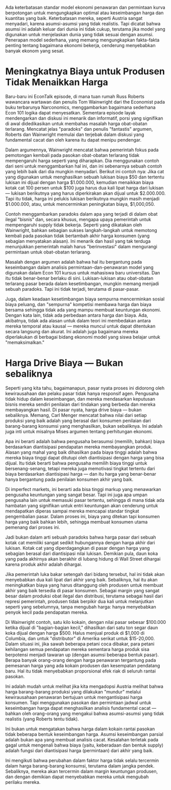 Ada keterbatasan standar model ekonomi penawaran dan permintaan kurva berpotongan untuk mengungkapkan optimal atau keseimbangan harga dan kuantitas yang baik. Keterbatasan mereka, seperti Austria sangat menyadari, karena asumsi-asumsi yang tidak realistis. Tapi dicatat bahwa asumsi ini adalah keluar dari dunia ini tidak cukup, terutama jika model yang digunakan untuk menjelaskan dunia yang tidak sesuai dengan asumsi. Penerapan model sederhana, yang memang mengungkapkan fakta-fakta penting tentang bagaimana ekonomi bekerja, cenderung menyebabkan banyak ekonom yang sesat.

# Meningkatnya Biaya untuk Produsen Tidak Menaikkan Harga

Baru-baru ini EconTalk episode, di mana tuan rumah Russ Roberts wawancara wartawan dan penulis Tom Wainwright dari the Economist pada buku terbarunya Narconomics, menggambarkan bagaimana sederhana Econ 101 logika dapat menyesatkan. Sementara episode layak mendengarkan dan diskusi ini menarik dan informatif, porsi yang signifikan di awal didedikasikan untuk membahas masalah harga obat-obatan terlarang. Mencatat jelas "paradoks" dan penulis "fantastis" argumen, Roberts dan Wainwright memulai dan terjebak dalam diskusi yang fundamental cacat dan oleh karena itu dapat menipu pendengar.

Dalam argumennya, Wainwright mencatat bahwa pemerintah fokus pada pemotongan kembali pada pasokan obat-obatan terlarang tidak mempengaruhi harga seperti yang diharapkan. Dia menggunakan contoh dari seni untuk menggambarkan hal ini, dan ini sebenarnya sebuah contoh yang lebih baik dari dia mungkin menyadari. Berikut ini contoh nya: Jika cat yang digunakan untuk menghasilkan sebuah lukisan biaya $50 dan tertentu lukisan ini dijual dengan harga $1.000.000, kemudian menaikkan biaya kotak cat 100 persen untuk $100 juga harus dua kali lipat harga dari lukisan — lukisan berikutnya yang harus diperkirakan akan dijual untuk $2.000.000. Tapi itu tidak, harga ini pelukis lukisan berikutnya mungkin masih menjadi $1.000.000, atau, untuk mencerminkan peningkatan biaya, $1,000,050.

Contoh menggambarkan paradoks dalam apa yang terjadi di dalam obat ilegal "bisnis" dan, secara khusus, mengapa upaya pemerintah untuk mempengaruhi supply tidak bekerja. Seperti yang dikatakan oleh Wainwright, bahkan sebagian sukses langkah-langkah untuk memotong kembali pada pasokan tidak bertambah akhir harga konsumen (yang sebagian menyatakan alasan). Ini menarik dan hasil yang tak terduga menunjukkan pemerintah malah harus "berinvestasi" dalam mengurangi permintaan untuk obat-obatan terlarang.

Masalah dengan argumen adalah bahwa hal itu bergantung pada keseimbangan dalam analisis permintaan-dan-penawaran model yang digunakan dalam Econ 101 kursus untuk mahasiswa baru universitas. Dan itu tidak benar-benar berlaku di sini. Lukisan-lukisan atau obat-obatan terlarang pasar berada dalam kesetimbangan, mungkin memang menjadi sebuah paradoks. Tapi ini tidak terjadi, terutama di pasar-pasar.

Juga, dalam keadaan kesetimbangan biaya sempurna mencerminkan sosial biaya peluang, dan "sempurna" kompetisi membawa harga dan biaya bersama sehingga tidak ada yang mampu membuat keuntungan ekonomi. Dengan kata lain, tidak ada perbedaan antara harga dan biaya. Ada, akibatnya, tidak ada alasan untuk dalam teori ini membedakan antara mereka temporal atau kausal — mereka muncul untuk dapat ditentukan secara langsung dan akurat. Ini adalah juga bagaimana mereka diperlakukan di berbagai bidang ekonomi model yang siswa belajar untuk "memaksimalkan."

# Harga Drive Biaya — Bukan sebaliknya

Seperti yang kita tahu, bagaimanapun, pasar nyata proses ini didorong oleh kewirausahaan dan pelaku pasar tidak hanya responsif agen. Pengusaha tidak hidup dalam keseimbangan, dan mereka mendasarkan keputusan bisnis mereka sendiri penilaian dari tindakan yang berbeda dan mereka membayangkan hasil. Di pasar nyata, harga drive biaya — bukan sebaliknya. Memang, Carl Menger mencatat bahwa nilai dari setiap produksi yang baik adalah yang berasal dari konsumen penilaian dari barang-barang konsumsi yang menghasilkan, bukan sebaliknya. Ini adalah juga inti untuk misalnya Mises argumen tentang perhitungan ekonomi.

Apa ini berarti adalah bahwa pengusaha berasumsi (memilih, bahkan) biaya berdasarkan diantisipasi pendapatan mereka membayangkan produk. Alasan yang mahal yang baik dihasilkan pada biaya tinggi adalah bahwa mereka biaya tinggi dapat ditutupi oleh diantisipasi dengan harga yang bisa dijual. Itu tidak berarti bahwa pengusaha memilih biaya tinggi untuk bersenang-senang, tetapi mereka juga memotivasi tingkat tertentu dari biaya berdasarkan diantisipasi harga — dan itu harga yang benar-benar hanya bergantung pada penilaian konsumen akhir yang baik.

Di imperfect markets, ini berarti ada bisa tinggi markup yang menawarkan pengusaha keuntungan yang sangat besar. Tapi ini juga apa umpan pengusaha lain untuk memasuki pasar tertentu, sehingga di mana tidak ada hambatan yang signifikan untuk entri keuntungan akan cenderung untuk mendapatkan diperas sampai mereka mencapai standar tingkat pengembalian pasar. Dalam proses ini, biaya yang ditekan tapi konsumen harga yang baik bahkan lebih, sehingga membuat konsumen utama pemenang dari proses ini.

Jadi bukan dalam arti sebuah paradoks bahwa harga pasar dari sebuah kotak cat memiliki sangat sedikit hubungannya dengan harga akhir dari lukisan. Kotak cat yang diperdagangkan di pasar dengan harga yang sebagian berasal dari diantisipasi nilai lukisan. Demikian pula, daun koka yang pada akhirnya akan berakhir di lubang hidung di Wall Street dihargai karena produk akhir adalah dihargai.

Jika pemerintah luka bakar setengah dari bidang tersebut, hal ini tidak akan menyebabkan dua kali lipat dari akhir yang baik. Sebaliknya, hal itu akan meningkatkan biaya yang harus ditanggung oleh produsen untuk membuat akhir yang baik tersedia di pasar konsumen. Sebagai margin yang sangat besar dalam produksi obat ilegal dan distribusi, terutama sebagai hasil dari represi pemerintah, produsen tidak berpikir dua kali untuk melanjutkan seperti yang sebelumnya, tanpa mengubah harga: hanya menyebabkan penyok kecil pada pendapatan mereka.

Di Wainwright contoh, satu kilo kokain, dengan nilai pasar sebesar $100.000 ketika dijual di "bagian-bagian kecil," dihasilkan dari satu ton segar daun koka dijual dengan harga $500. Halus menjual produk di $1,000 di Columbia, dan untuk "distributor" di Amerika serikat untuk $15-20,000. Dalam situasi ini, jika sawah beberapa petani coca dibakar, para petani kehilangan semua pendapatan mereka sementara harga produk sisa berpotensi menjadi tawaran up (dengan asumsi beberapa bentuk pasar). Berapa banyak orang-orang dengan harga penawaran tergantung pada pemesanan harga yang ada kokain produsen dan kesempatan pendatang baru. Hal itu tidak menyebabkan proporsional efek riak di seluruh rantai pasokan.

Ini adalah mudah untuk melihat jika kita mengadopsi Austria melihat bahwa harga barang-barang produksi yang dilakukan "mundur" melalui kewirausahaan penawaran bertujuan untuk mengantisipasi harga konsumen. Tapi menggunakan pasokan dan permintaan jadwal untuk keseimbangan harga dapat menghasilkan analisis fundamental cacat — bahkan oleh orang-orang yang mengakui bahwa asumsi-asumsi yang tidak realistis (yang Roberts tentu tidak).

Ini bukan untuk mengatakan bahwa harga dalam kokain rantai pasokan tidak beberapa bentuk keseimbangan harga. Asumsi keseimbangan parsial adalah bukan apa yang membuat analisis cacat. Kesalahan terletak pada gagal untuk mengenali bahwa biaya (yaitu, keberadaan dan bentuk supply) adalah fungsi dari diantisipasi harga (permintaan) dari akhir yang baik.

Ini mengikuti bahwa perubahan dalam faktor harga tidak selalu tercermin dalam harga barang-barang konsumsi, terutama dalam jangka pendek. Sebaliknya, mereka akan tercermin dalam margin keuntungan produsen, dan dengan demikian dapat menyebabkan mereka untuk mengubah perilaku mereka.
